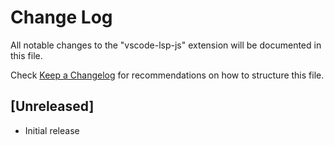 # Change Log

All notable changes to the "vscode-lsp-js" extension will be documented in this file.

Check [Keep a Changelog](http://keepachangelog.com/) for recommendations on how to structure this file.

## [Unreleased]

- Initial release